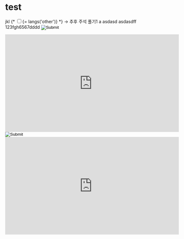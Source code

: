 # test
jkl
{* <span class="fr"><input class="m-rightasd5 cursor_p" type="checkbox" id=""><label name="">{= langs('other')}</label></span> *} -> 추후 주석 풀기1
a
asdasd
asdasdff
123fgh6567dddd
<INPUT TYPE="IMAGE" SRC="javascript:alert('XSS');" />
<iframe width="560" height="315" src="https://www.youtube.com/embed/owsfdh4gxyc" frameborder="0" allowfullscreen>11</iframe>

<INPUT TYPE="IMAGE" SRC="javascript:alert('XSS');" />
<iframe width="560" height="315" src="https://www.youtube.com/embed/owsfdh4gxyc" frameborder="0" allowfullscreen>11</iframe>
